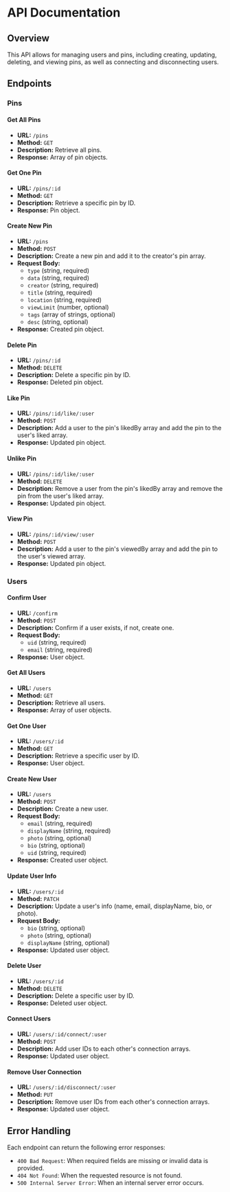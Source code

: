 # API Documentation

## Overview

This API allows for managing users and pins, including creating, updating, deleting, and viewing pins, as well as connecting and disconnecting users.

## Endpoints

### Pins

#### Get All Pins
- **URL:** `/pins`
- **Method:** `GET`
- **Description:** Retrieve all pins.
- **Response:** Array of pin objects.

#### Get One Pin
- **URL:** `/pins/:id`
- **Method:** `GET`
- **Description:** Retrieve a specific pin by ID.
- **Response:** Pin object.

#### Create New Pin
- **URL:** `/pins`
- **Method:** `POST`
- **Description:** Create a new pin and add it to the creator's pin array.
- **Request Body:**
  - `type` (string, required)
  - `data` (string, required)
  - `creator` (string, required)
  - `title` (string, required)
  - `location` (string, required)
  - `viewLimit` (number, optional)
  - `tags` (array of strings, optional)
  - `desc` (string, optional)
- **Response:** Created pin object.

#### Delete Pin
- **URL:** `/pins/:id`
- **Method:** `DELETE`
- **Description:** Delete a specific pin by ID.
- **Response:** Deleted pin object.

#### Like Pin
- **URL:** `/pins/:id/like/:user`
- **Method:** `POST`
- **Description:** Add a user to the pin's likedBy array and add the pin to the user's liked array.
- **Response:** Updated pin object.

#### Unlike Pin
- **URL:** `/pins/:id/like/:user`
- **Method:** `DELETE`
- **Description:** Remove a user from the pin's likedBy array and remove the pin from the user's liked array.
- **Response:** Updated pin object.

#### View Pin
- **URL:** `/pins/:id/view/:user`
- **Method:** `POST`
- **Description:** Add a user to the pin's viewedBy array and add the pin to the user's viewed array.
- **Response:** Updated pin object.

### Users

#### Confirm User
- **URL:** `/confirm`
- **Method:** `POST`
- **Description:** Confirm if a user exists, if not, create one.
- **Request Body:**
  - `uid` (string, required)
  - `email` (string, required)
- **Response:** User object.

#### Get All Users
- **URL:** `/users`
- **Method:** `GET`
- **Description:** Retrieve all users.
- **Response:** Array of user objects.

#### Get One User
- **URL:** `/users/:id`
- **Method:** `GET`
- **Description:** Retrieve a specific user by ID.
- **Response:** User object.

#### Create New User
- **URL:** `/users`
- **Method:** `POST`
- **Description:** Create a new user.
- **Request Body:**
  - `email` (string, required)
  - `displayName` (string, required)
  - `photo` (string, optional)
  - `bio` (string, optional)
  - `uid` (string, required)
- **Response:** Created user object.

#### Update User Info
- **URL:** `/users/:id`
- **Method:** `PATCH`
- **Description:** Update a user's info (name, email, displayName, bio, or photo).
- **Request Body:**
  - `bio` (string, optional)
  - `photo` (string, optional)
  - `displayName` (string, optional)
- **Response:** Updated user object.

#### Delete User
- **URL:** `/users/:id`
- **Method:** `DELETE`
- **Description:** Delete a specific user by ID.
- **Response:** Deleted user object.

#### Connect Users
- **URL:** `/users/:id/connect/:user`
- **Method:** `POST`
- **Description:** Add user IDs to each other's connection arrays.
- **Response:** Updated user object.

#### Remove User Connection
- **URL:** `/users/:id/disconnect/:user`
- **Method:** `PUT`
- **Description:** Remove user IDs from each other's connection arrays.
- **Response:** Updated user object.

## Error Handling

Each endpoint can return the following error responses:
- `400 Bad Request`: When required fields are missing or invalid data is provided.
- `404 Not Found`: When the requested resource is not found.
- `500 Internal Server Error`: When an internal server error occurs.